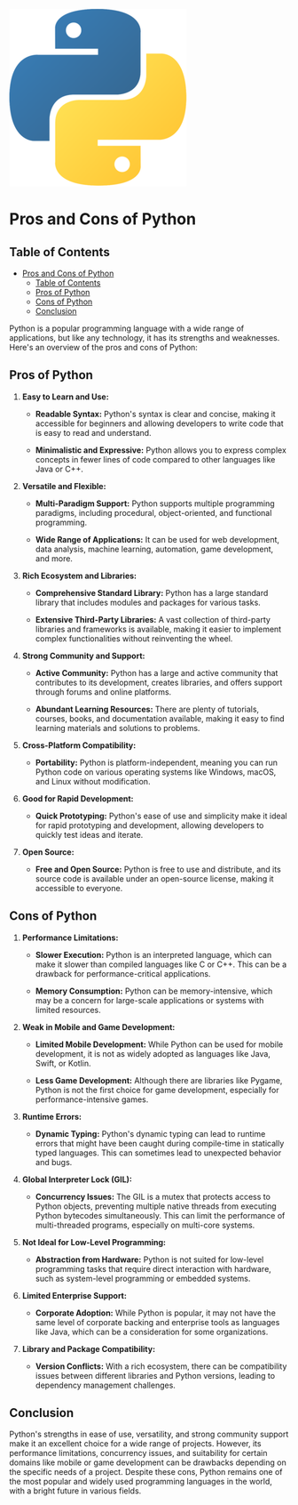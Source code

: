 ![Python Logo](/images/python-logo.png)

# Pros and Cons of Python

## Table of Contents

- [Pros and Cons of Python](#pros-and-cons-of-python)
  - [Table of Contents](#table-of-contents)
  - [Pros of Python](#pros-of-python)
  - [Cons of Python](#cons-of-python)
  - [Conclusion](#conclusion)

Python is a popular programming language with a wide range of applications, but like any technology, it has its strengths and weaknesses. Here's an overview of the pros and cons of Python:

## Pros of Python

1. **Easy to Learn and Use:**

    - **Readable Syntax:** Python's syntax is clear and concise, making it accessible for beginners and allowing developers to write code that is easy to read and understand.

    - **Minimalistic and Expressive:** Python allows you to express complex concepts in fewer lines of code compared to other languages like Java or C++.

2. **Versatile and Flexible:**

    - **Multi-Paradigm Support:** Python supports multiple programming paradigms, including procedural, object-oriented, and functional programming.

    - **Wide Range of Applications:** It can be used for web development, data analysis, machine learning, automation, game development, and more.

3. **Rich Ecosystem and Libraries:**

    - **Comprehensive Standard Library:** Python has a large standard library that includes modules and packages for various tasks.

    - **Extensive Third-Party Libraries:** A vast collection of third-party libraries and frameworks is available, making it easier to implement complex functionalities without reinventing the wheel.

4. **Strong Community and Support:**

    - **Active Community:** Python has a large and active community that contributes to its development, creates libraries, and offers support through forums and online platforms.

    - **Abundant Learning Resources:** There are plenty of tutorials, courses, books, and documentation available, making it easy to find learning materials and solutions to problems.

5. **Cross-Platform Compatibility:**

    - **Portability:** Python is platform-independent, meaning you can run Python code on various operating systems like Windows, macOS, and Linux without modification.

6. **Good for Rapid Development:**

    - **Quick Prototyping:** Python's ease of use and simplicity make it ideal for rapid prototyping and development, allowing developers to quickly test ideas and iterate.

7. **Open Source:**

    - **Free and Open Source:** Python is free to use and distribute, and its source code is available under an open-source license, making it accessible to everyone.

## Cons of Python

1. **Performance Limitations:**

    - **Slower Execution:** Python is an interpreted language, which can make it slower than compiled languages like C or C++. This can be a drawback for performance-critical applications.

    - **Memory Consumption:** Python can be memory-intensive, which may be a concern for large-scale applications or systems with limited resources.

2. **Weak in Mobile and Game Development:**

    - **Limited Mobile Development:** While Python can be used for mobile development, it is not as widely adopted as languages like Java, Swift, or Kotlin.

    - **Less Game Development:** Although there are libraries like Pygame, Python is not the first choice for game development, especially for performance-intensive games.

3. **Runtime Errors:**

    - **Dynamic Typing:** Python's dynamic typing can lead to runtime errors that might have been caught during compile-time in statically typed languages. This can sometimes lead to unexpected behavior and bugs.

4. **Global Interpreter Lock (GIL):**

    - **Concurrency Issues:** The GIL is a mutex that protects access to Python objects, preventing multiple native threads from executing Python bytecodes simultaneously. This can limit the performance of multi-threaded programs, especially on multi-core systems.

5. **Not Ideal for Low-Level Programming:**

    - **Abstraction from Hardware:** Python is not suited for low-level programming tasks that require direct interaction with hardware, such as system-level programming or embedded systems.

6. **Limited Enterprise Support:**

    - **Corporate Adoption:** While Python is popular, it may not have the same level of corporate backing and enterprise tools as languages like Java, which can be a consideration for some organizations.

7. **Library and Package Compatibility:**

    - **Version Conflicts:** With a rich ecosystem, there can be compatibility issues between different libraries and Python versions, leading to dependency management challenges.

## Conclusion

Python's strengths in ease of use, versatility, and strong community support make it an excellent choice for a wide range of projects. However, its performance limitations, concurrency issues, and suitability for certain domains like mobile or game development can be drawbacks depending on the specific needs of a project. Despite these cons, Python remains one of the most popular and widely used programming languages in the world, with a bright future in various fields.
